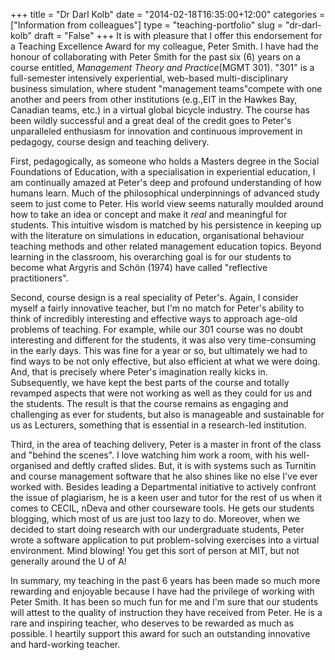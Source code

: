 +++
title = "Dr Darl Kolb"
date = "2014-02-18T16:35:00+12:00"
categories = ["Information from colleagues"]
type = "teaching-portfolio"
slug = "dr-darl-kolb"
draft = "False"
+++
It is with pleasure that I offer this endorsement for a Teaching
Excellence Award for my colleague, Peter Smith. I have had the honour
of collaborating with Peter Smith for the past six (6) years on a
course entitled, _Management Theory and Practice_(MGMT 301). "301"
is a full-semester intensively experiential, web-based
multi-disciplinary business simulation, where student
"management teams"compete with one another and peers from other
institutions (e.g.,EIT in the Hawkes Bay, Canadian teams, etc.) in a
virtual global bicycle industry. The course has been wildly
successful and a great deal of the credit goes to Peter's
unparalleled enthusiasm for innovation and continuous
improvement in pedagogy, course design and teaching delivery.

First, pedagogically, as someone who holds a Masters degree in the
Social Foundations of Education, with a specialisation in
experiential education, I am continually amazed at Peter's deep
and profound understanding of how humans learn. Much of the
philosophical underpinnings of advanced study seem to just come to
Peter. His world view seems naturally moulded around how to take an
idea or concept and make it _real_ and meaningful for students. This
intuitive wisdom is matched by his persistence in keeping up with
the literature on simulations in education, organisational
behaviour teaching methods and other related management education
topics. Beyond learning in the classroom, his overarching goal is
for our students to become what Argyris and Sch&ouml;n (1974) have called
"reflective practitioners".

Second, course design is a real speciality of Peter's. Again, I
consider myself a fairly innovative teacher, but I'm no match for
Peter's ability to think of incredibly interesting and effective
ways to approach age-old problems of teaching. For example, while
our 301 course was no doubt interesting and different for the
students, it was also very time-consuming in the early days. This was
fine for a year or so, but ultimately we had to find ways to be not
only effective, but also efficient at what we were doing. And, that is
precisely where Peter's imagination really kicks in. Subsequently,
we have kept the best parts of the course and totally revamped aspects
that were not working as well as they could for us and the students.
The result is that the course remains as engaging and challenging as
ever for students, but also is manageable and sustainable for us as
Lecturers, something that is essential in a research-led
institution.

Third, in the area of teaching delivery, Peter is a master in front
of the class and "behind the scenes". I love watching him work a room,
with his well-organised and deftly crafted slides. But, it is with
systems such as Turnitin and course management software that he also
shines like no else I've ever worked with. Besides leading a
Departmental initiative to actively confront the issue of
plagiarism, he is a keen user and tutor for the rest of us when it
comes to CECIL, nDeva and other courseware tools. He gets our students
blogging, which most of us are just too lazy to do. Moreover, when we
decided to start doing research with our undergraduate students,
Peter wrote a software application to put problem-solving
exercises into a virtual environment. Mind blowing! You get this
sort of person at MIT, but not generally around the U of A!

In summary, my teaching in the past 6 years has been made so much more
rewarding and enjoyable because I have had the privilege of working
with Peter Smith. It has been so much fun for me and I'm sure that our
students will attest to the quality of instruction they have received
from Peter. He is a rare and inspiring teacher, who deserves to be
rewarded as much as possible. I heartily support this award for such
an outstanding innovative and hard-working teacher.
